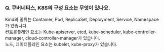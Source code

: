 ### Q. 쿠버네티스, K8S의 구성 요소는 무엇이 있나요.  
Kind의 종류는 Container, Pod, ReplicaSet, Deployment, Service, Namespace가 있습니다.  
컨트롤플레인 요소는 Kube-apiserver, etcd, kube-scheduler, kube-controller-manager, cloud-controller-manager가 있습니다.  
노드, 데이터플레인 요소는 kubelet, kube-proxy가 있습니다.  
